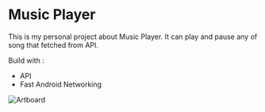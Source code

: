 # Music Player

This is my personal project about Music Player. It can play and pause any of song that fetched from API.

Build with :
- API
- Fast Android Networking

![Artboard](https://user-images.githubusercontent.com/87839081/132344340-f926ad02-ee0b-4ced-8099-0325d86d59d5.png)

